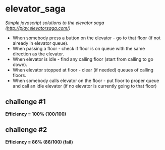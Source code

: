 # elevator_saga
*Simple javascript solutions to the elevator saga (http://play.elevatorsaga.com/)*

* When somebody press a button on the elevator - go to that floor (if not already in elevator queue). 
* When passing a floor - check if floor is on queue with the same direction as the elevator. 
* When elevator is idle - find any calling floor (start from calling to go down). 
* When elevator stopped at floor - clear (if needed) queues of calling floors.
* When somebody calls elevator on the floor - put floor to proper queue and call an idle elevator 
(if no elevator is currently going to that floor)

## challenge #1

**Efficiency = 100% (100/100)**

## challenge #2

**Efficiency = 86% (86/100) (fail)**